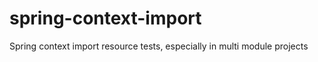 spring-context-import
=====================

Spring context import resource tests, especially in multi module projects
